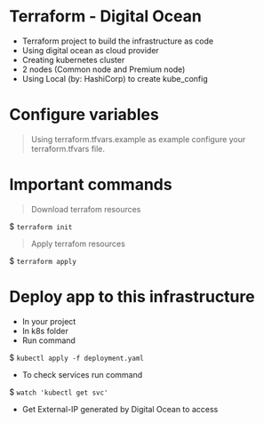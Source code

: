 # Terraform - Digital Ocean

- Terraform project to build the infrastructure as code
- Using digital ocean as cloud provider
- Creating kubernetes cluster
- 2 nodes (Common node and Premium node)
- Using Local (by: HashiCorp) to create kube_config

# Configure variables

> Using terraform.tfvars.example as example configure your terraform.tfvars file.

# Important commands 

> Download terrafom resources

$ ```terraform init```

> Apply terrafom resources

$ ```terraform apply```

# Deploy app to this infrastructure

- In your project
- In k8s folder
- Run command

$ ```kubectl apply -f deployment.yaml```

- To check services run command

$ ```watch 'kubectl get svc'```

- Get External-IP generated by Digital Ocean to access